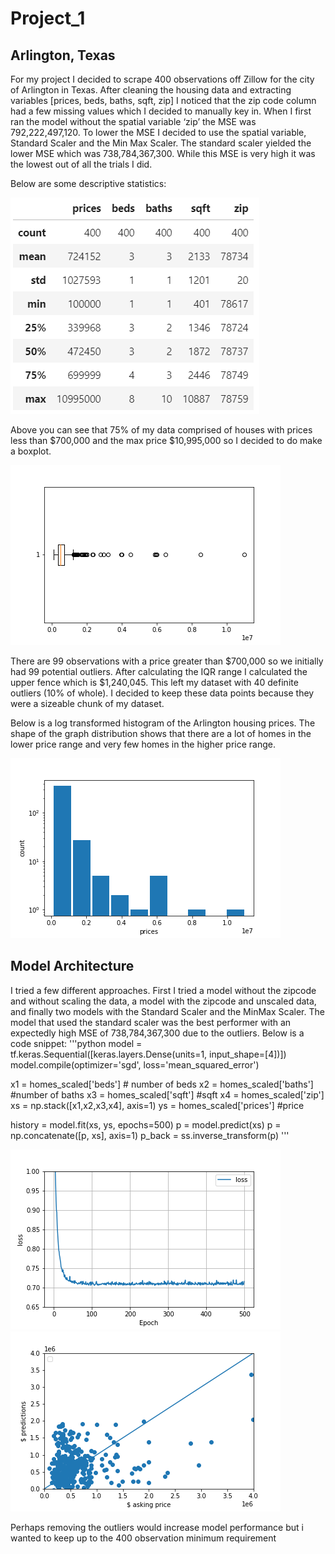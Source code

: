 # Project_1

## Arlington, Texas

For my project I decided to scrape 400 observations off Zillow for the city of Arlington in Texas. After cleaning the housing data and extracting variables [prices, beds, baths, sqft, zip] I noticed that the zip code column had a few missing values which I decided to manually key in. 
When I first ran the model without the spatial variable ‘zip’ the MSE was 792,222,497,120. 
To lower the MSE I decided to use the spatial variable, Standard Scaler and the Min Max Scaler. The standard scaler yielded the lower MSE which was 738,784,367,300. While this MSE is very high it was the lowest out of all the trials I did.

Below are some descriptive statistics:

![](descriptive_stats.PNG)

Above you can see that 75% of my data comprised of houses with prices less than $700,000 and the max price $10,995,000 so I decided to do make a boxplot.

![](boxplot.png)

There are 99 observations with a price greater than $700,000 so we initially had 99 potential outliers.
After calculating the IQR range I calculated the upper fence which is $1,240,045. This left my dataset with 40 definite outliers (10% of whole). I decided to keep these data points because they were a sizeable chunk of my dataset. 

Below is a log transformed histogram of the Arlington housing prices. The shape of the graph distribution shows that there are a lot of homes in the lower price range and very few homes in the higher price range.


![](prices_histogram.png)


## Model Architecture 

I tried a few different approaches. First I tried a model without the zipcode and without scaling the data, a model with the zipcode and unscaled data, and finally two models with the Standard Scaler and the MinMax Scaler.
The model that used the standard scaler was the best performer with an expectedly high MSE of 738,784,367,300 due to the outliers.
Below is a code snippet:
'''python 
model = tf.keras.Sequential([keras.layers.Dense(units=1, input_shape=[4])])
model.compile(optimizer='sgd', loss='mean_squared_error')

x1 = homes_scaled['beds'] # number of beds
x2 = homes_scaled['baths'] #number of baths
x3 = homes_scaled['sqft'] #sqft
x4 = homes_scaled['zip']
xs = np.stack([x1,x2,x3,x4], axis=1)
ys = homes_scaled['prices'] #price

history = model.fit(xs, ys, epochs=500)
p = model.predict(xs)
p = np.concatenate([p, xs], axis=1)
p_back = ss.inverse_transform(p)
'''



![](loss_graph.png)
![](scatter.png)



Perhaps removing the outliers would increase model performance but i wanted to keep up to the 400 observation minimum requirement
